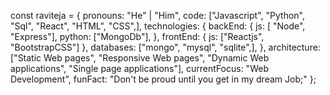 const raviteja = {
    pronouns: "He" | "Him",
    code: ["Javascript", "Python", "Sql", "React", "HTML", "CSS",],
    technologies: {
        backEnd: {
            js: [ "Node", "Express"],
            python: ["MongoDb"],
        },
        frontEnd: {
            js: ["Reactjs", "BootstrapCSS"]
        },
        databases: ["mongo", "mysql", "sqlite",],
    },
    architecture: ["Static Web pages", "Responsive Web pages", "Dynamic Web applications", "Single page applications"],
    currentFocus: "Web Development",
    funFact: "Don't be proud until you get in my dream Job;"
};
